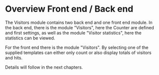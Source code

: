 # Overview Front end / Back end

The Visitors module contains two back end and one front end module.
In the back end, there is the module "Visitors", here the Counter are defined and first settings, as well as the module "Visitor statistics", here the statistics can be viewed.

For the front end there is the module "Visitors". By selecting one of the supplied templates can either only count or also display totals of visitors and hits.

Details will follow in the next chapters.
